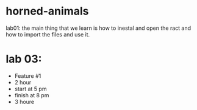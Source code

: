 
# horned-animals
lab01: the main thing that we learn is how to inestal and open the ract and how to import the files and use it. 
 

 # lab 03:
 * Feature #1 
 * 2 hour 
 * start at 5 pm 
 * finish at 8 pm 
 * 3 houre  
 
